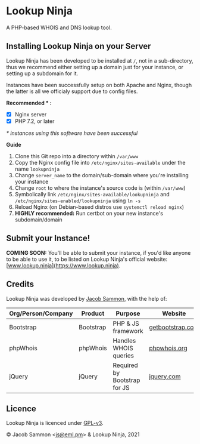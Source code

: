 # Lookup Ninja
A PHP-based WHOIS and DNS lookup tool.

## Installing Lookup Ninja on your Server
Lookup Ninja has been developed to be installed at `/`, not in a sub-directory, thus we recommend either setting up a domain just for your instance, or setting up a subdomain for it.

Instances have been successfully setup on both Apache and Nginx, though the latter is all we officialy support due to config files.

**Recommended * :**
- [x] Nginx server
- [x] PHP 7.2, or later

_* instances using this software have been successful_

**Guide**
1. Clone this Git repo into a directory within `/var/www`
2. Copy the Nginx config file into `/etc/nginx/sites-available` under the name `lookupninja`
3. Change `server_name` to the domain/sub-domain where you're installing your instance
4. Change `root` to where the instance's source code is (within `/var/www`)
5. Symbolically link `/etc/nginx/sites-available/lookupninja` and `/etc/nginx/sites-enabled/lookupninja` using `ln -s`
6. Reload Nginx (on Debian-based distros use `systemctl reload nginx`)
7. **HIGHLY recommended:** Run certbot on your new instance's subdomain/domain

## Submit your Instance!
**COMING SOON:** You'll be able to submit your instance, if you'd like anyone to be able to use it, to be listed on Lookup Ninja's official website: [www.lookup.ninja](https://www.lookup.ninja).

## Credits
Lookup Ninja was developed by [Jacob Sammon](https://github.com/jacobsammon), with the help of:

| Org/Person/Company | Product |  Purpose  |   Website    |
|--------------------|---------|-----------|--------------|
| Bootstrap     | Bootstrap | PHP & JS framework | [getbootstrap.com](https://getbootstrap.com)
| phpWhois | phpWhois | Handles WHOIS queries | [phpwhois.org](https://phpwhois.org)
| jQuery | jQuery | Required by Bootstrap for JS | [jquery.com](https://jquery.com)

## Licence
Lookup Ninja is licenced under [GPL-v3](https://github.com/Lookup-Ninja/LookupNinja/blob/main/LICENSE).

&copy; Jacob Sammon <[js@eml.pm](mailto:js@eml.pm)> & Lookup Ninja, 2021
